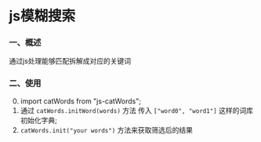 # js模糊搜索

### 一、概述

通过js处理能够匹配拆解成对应的关键词

### 二、使用

0. import catWords from "js-catWords";
1. 通过 `catWords.initWord(words)` 方法 传入 `["word0", "word1"]` 这样的词库初始化字典;
2. `catWords.init("your words")` 方法来获取筛选后的结果